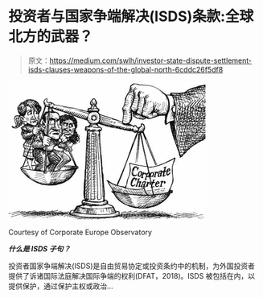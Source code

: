 # 投资者与国家争端解决(ISDS)条款:全球北方的武器？

> 原文：<https://medium.com/swlh/investor-state-dispute-settlement-isds-clauses-weapons-of-the-global-north-6cddc26f5df8>

![](img/801dfae3c3b08dfe49f73f1f51d3f606.png)

Courtesy of Corporate Europe Observatory

***什么是 ISDS 子句？***

投资者国家争端解决(ISDS)是自由贸易协定或投资条约中的机制，为外国投资者提供了诉诸国际法庭解决国际争端的权利(DFAT，2018)。ISDS 被包括在内，以提供保护，通过保护主权或政治…